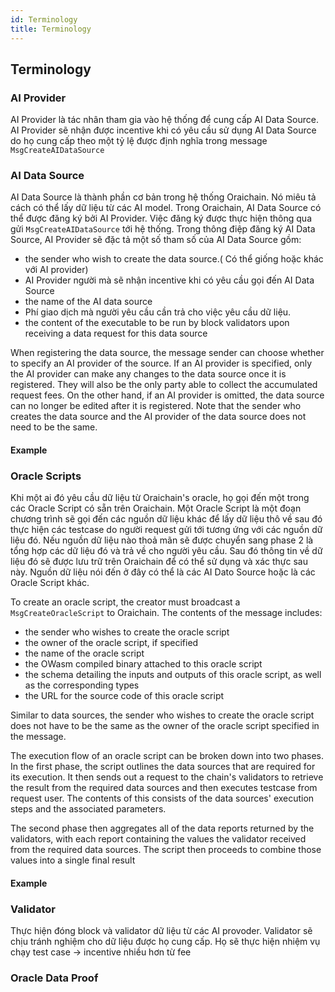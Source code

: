 ```yaml
---
id: Terminology
title: Terminology
---
```


## Terminology

### AI Provider

AI Provider là tác nhân tham gia vào hệ thống để cung cấp AI Data Source. AI Provider sẽ nhận được incentive khi có yêu cầu sử dụng AI Data Source do họ cung cấp theo một tỷ lệ được định nghĩa trong message `MsgCreateAIDataSource`

### AI Data Source

AI Data Source là thành phần cơ bản trong hệ thống Oraichain. Nó miêu tả cách có thể lấy dữ liệu từ các AI model. Trong Oraichain, AI Data Source có thể được đăng ký bởi AI Provider. Việc đăng ký được thực hiện thông qua gửi `MsgCreateAIDataSource` tới hệ thống. Trong thông điệp đăng ký AI Data Source, AI Provider sẽ đặc tả một số tham số của AI Data Source gồm:

- the sender who wish to create the data source.( Có thể giống hoặc khác với AI provider)
- AI Provider người mà sẽ nhận incentive khi có yêu cầu gọi đến AI Data Source
- the name of the  AI data source
- Phí giao dịch mà người yêu cầu cần trả cho việc yêu cầu dữ liệu.
- the content of the executable to be run by block validators upon receiving a data request for this data source

When registering the data source, the message sender can choose whether to specify an AI provider of the source. If an AI provider is specified, only the AI provider can make any changes to the data source once it is registered. They will also be the only party able to collect the accumulated request fees. On the other hand, if an AI provider is omitted, the data source can no longer be edited after it is registered. Note that the sender who creates the data source and the AI provider of the data source does not need to be the same.


#### Example 

### Oracle Scripts

Khi một ai đó yêu cầu dữ liệu từ Oraichain's oracle, họ gọi đến một trong các Oracle Script có sẵn trên Oraichain.  Một Oracle Script là một đoạn chương trình sẽ gọi đến các nguồn dữ liệu khác để lấy dữ liệu thô về sau đó thực hiện các testcase do người request gửi tới tương ứng với các nguồn dữ liệu đó. Nếu nguồn dữ liệu nào thoả mãn sẽ được chuyển sang phase 2 là tổng hợp các dữ liệu đó và trả về cho người yêu cầu. Sau đó thông tin về dữ liệu đó sẽ được lưu trữ trên Oraichain để có thể sử dụng và xác thực sau này. Nguồn dữ liệu nói đến ở đây có thể là các AI Dato Source hoặc là các Oracle Script khác.

To create an oracle script, the creator must broadcast a `MsgCreateOracleScript` to Oraichain. The contents of the message includes:

- the sender who wishes to create the oracle script
- the owner of the oracle script, if specified
- the name of the oracle script
- the OWasm compiled binary attached to this oracle script
- the schema detailing the inputs and outputs of this oracle script, as well as the corresponding types
- the URL for the source code of this oracle script


Similar to data sources, the sender who wishes to create the oracle script does not have to be the same as the owner of the oracle script specified in the message.

The execution flow of an oracle script can be broken down into two phases. In the first phase, the script outlines the data sources that are required for its execution. It then sends out a request to the chain's validators to retrieve the result from the required data sources and then executes testcase from request user. The contents of this consists of the data sources' execution steps and the associated parameters.

The second phase then aggregates all of the data reports returned by the validators, with each report containing the values the validator received from the required data sources. The script then proceeds to combine those values into a single final result

#### Example

### Validator

Thực hiện đóng block và validator dữ liệu từ các AI provoder. Validator sẽ chịu tránh nghiệm cho dữ liệu được họ cung cấp. Họ sẽ thực hiện nhiệm vụ chạy test case -> incentive nhiều hơn từ fee

### Oracle Data Proof
